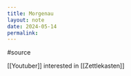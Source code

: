 ```yaml
---
title: Morgenau
layout: note
date: 2024-05-14
permalink:
---
```


#source

[[Youtuber]] interested in [[Zettlekasten]]